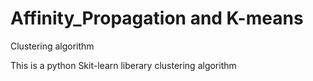 # Affinity_Propagation and K-means
Clustering algorithm

This is a python Skit-learn liberary clustering algorithm 
